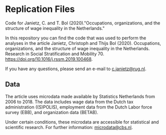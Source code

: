 # Replication Files

Code for Janietz, C. and T. Bol (2020)."Occupations, organizations, and the structure of wage inequality in the Netherlands."

In this repository you can find the code that was used to perform the analyses in the article Janietz, Christoph and Thijs Bol (2020). Occupations, organizations, and the structure of wage inequality in the Netherlands. Research in Social Stratification and Mobility 70. https://doi.org/10.1016/j.rssm.2019.100468.

If you have any questions, please send an e-mail to c.janietz@rug.nl.

## Data
The article uses microdata made available by Statistics Netherlands from 2006 to 2018. The data includes wage data from the Dutch tax administration ((S)POLIS), employment data from the Dutch Labor force survey (EBB), and organization data (BETAB). 

Under certain conditions, these microdata are accessible for statistical and scientific research. For further information: microdata@cbs.nl.
